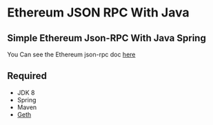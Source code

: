 # Ethereum JSON RPC With Java

## Simple Ethereum Json-RPC With Java Spring

You Can see the Ethereum json-rpc doc [here](https://github.com/ethereum/wiki/wiki/JSON-RPC)

## Required
- JDK 8
- Spring
- Maven
- [Geth](https://geth.ethereum.org/downloads/)
